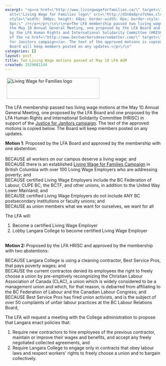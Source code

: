 ```yaml
---
excerpt: "<p><a href=\"http://www.livingwageforfamilies.ca/\" target=\"_blank\"><img
  alt=\"Living Wage for Families logo\" src=\"http://d3n8a8pro7vhmx.cloudfront.net/livingwageforfamilies/sites/1/meta_images/original/LivingWageLogo600.png?1459898188\"
  style=\"width: 300px; height: 68px; border-width: 0px; border-style: solid; margin:
  5px;\" /></a></p>\r\n\r\n<p>The LFA membership passed two living wage motions at
  the May 10 Annual General Meeting, one proposed by the LFA Board and one proposed
  by the LFA Human Rights and International Solidarity Committee (HRISC) in support
  of the <a href=\"http://www.bestworkersdeservebetter.com/\" target=\"_blank\">Justice
  for Janitors campaign</a>. The text of the approved motions is copied below. The
  Board will keep members posted on any updates.</p>\r\n"
categories: []
layout: post
title: Two Living Wage motions passed at May 10 LFA AGM
created: 1529081144
---
```

<p><a href="http://www.livingwageforfamilies.ca/" target="_blank"><img alt="Living Wage for Families logo" src="http://d3n8a8pro7vhmx.cloudfront.net/livingwageforfamilies/sites/1/meta_images/original/LivingWageLogo600.png?1459898188" style="width: 300px; height: 68px; border-width: 0px; border-style: solid; margin: 5px;" /></a></p>

<p>The LFA membership passed two living wage motions at the May 10 Annual General Meeting, one proposed by the LFA Board and one proposed by the LFA Human Rights and International Solidarity Committee (HRISC) in support of the <a href="http://www.bestworkersdeservebetter.com/" target="_blank">Justice for Janitors campaign</a>. The text of the approved motions is copied below. The Board will keep members posted on any updates.</p>

<p><strong>Motion 1</strong>: Proposed by the LFA Board and approved by the membership with one abstention:<br />
<br />
BECAUSE all workers on our campus deserve a living wage; and<br />
BECAUSE there is an established <a href="http://www.livingwageforfamilies.ca/employers" target="_blank">Living Wage for Families Campaign</a> in British Columbia with over 100 Living Wage Employers who are addressing poverty; and<br />
BECAUSE certified Living Wage Employers include the BC Federation of Labour, CUPE BC, the BCTF, and other unions, in addition to the United Way Lower Mainland; and<br />
BECAUSE certified Living Wage Employers do not include ANY BC postsecondary institutions or faculty unions; and<br />
BECAUSE as union members what we want for ourselves, we want for all</p>

<p>The LFA will:</p>

<ol>
	<li>Become a certified Living Wage Employer  </li>
	<li>Lobby Langara College to become certified Living Wage Employer<br />
	&nbsp;</li>
</ol>

<p><strong>Motion 2: </strong>Proposed by the LFA HRISC and approved by the membership with two abstentions:</p>

<p>BECAUSE Langara College is using a cleaning contractor, Best Service Pros, that pays poverty wages; and<br />
BECAUSE the current contractos denied its employees the right to freely choose a union by pre-emptively recongnizing the Christian Labour Association of Canada (CLAC), a union which is widely considered to be a management union and which, for that reason, is debarred from affiliating to the BC Federation of Labour and the Canadian Labour Congress; and<br />
BECAUSE Best Service Pros has fired union activists, and is the subject of over 50 complaints of unfair labour practices at the BC Labour Relations Board,</p>

<p>The LFA will request a meeting with the College administration to propose that Langara enact policies that:</p>

<ol>
	<li>Require new contractors to hire employees of the previous contractor, maintain or improve their wages and benefits, and accept any freely negotiated collected agreements, and</li>
	<li>Require Langara College to engage only in contracts that obey labour laws and respect workers&#39; rights to freely choose a union and to bargain collectively.</li>
</ol>
